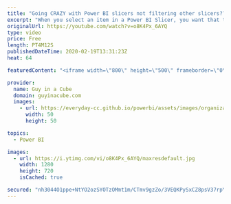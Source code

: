 ```yaml
---
title: "Going CRAZY with Power BI slicers not filtering other slicers????"
excerpt: "When you select an item in a Power BI Slicer, you want that to filter down the other slicers, but it doesn't happen. What the french toast??? We have you covered.  Download Sample: https://guyinacu.be/visuallevelsample  📢 Become a member: https://guyinacu.be/membership   *******************  Want to"
originalUrl: https://youtube.com/watch?v=o8K4Px_6AYQ
type: video
price: Free
length: PT4M12S
publishedDateTime: 2020-02-19T13:31:23Z
heat: 64

featuredContent: "<iframe width=\"800\" height=\"500\" frameborder=\"0\" src=\"https://www.youtube.com/embed/o8K4Px_6AYQ\" allow=\"accelerometer; autoplay; encrypted-media; gyroscope; picture-in-picture\" allowfullscreen></iframe>"

provider:
  name: Guy in a Cube
  domain: guyinacube.com
  images:
    - url: https://everyday-cc.github.io/powerbi/assets/images/organizations/guyinacube.com-50x50.jpg
      width: 50
      height: 50

topics:
  - Power BI

images:
  - url: https://i.ytimg.com/vi/o8K4Px_6AYQ/maxresdefault.jpg
    width: 1280
    height: 720
    isCached: true

secured: "nh3044O1ppe+NtYO2ozSYOTzOMmt1m/CTmv9gzZo/3VEQKPySxCZ8psV37rpYJzZ3JZc1owqLdKI7L8SK5ywL6n/D51dJaeDNoQyRpEl0XtNZ/8Pu8UMhaZ/hQKa3N5HZ/Vhxx9xdXknqGa2Skp7bEaE3ggy17r2dx98GV636EZVIDnbZYJ7lpzkm/r5HEOBSgmdAwK/lTnUSOU4TjDTQqq0mnTOrAtfjmV05lSmIk5ED4b2FU8wZ1BtjUs0lr2xpJ7UNmNN+BJz1faE59+GtwHqAh9FvVJJulA8uhruh4vgjGqSdg4A9oGliEmUWoylmUxrXacS8lLD6D6jA66yA/XE3YNTOUsUV6+y3xRh8LKk4w0MqpMYrAGPDfKrfwAw5Qv2OzkM1rMdb+1Aq6BI1NrqxDk5i6DP/6Y4KJzfWaI=;SwFJtkPhWRZQ1d1H+0gxXA=="
---
```


